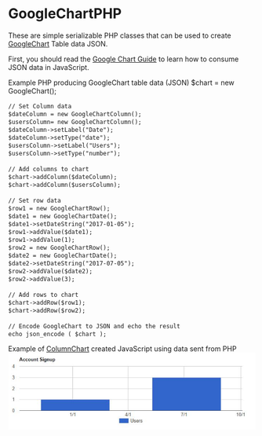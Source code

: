 # GoogleChartPHP
These are simple serializable PHP classes that can be used to create [GoogleChart](https://developers.google.com/chart/) Table data JSON.

First, you should read the [Google Chart Guide](https://developers.google.com/chart/interactive/docs/php_example) to learn how to consume JSON data in JavaScript.

Example PHP producing GoogleChart table data (JSON)
	$chart = new GoogleChart();
	
	// Set Column data
	$dateColumn = new GoogleChartColumn();
	$usersColumn= new GoogleChartColumn();
	$dateColumn->setLabel("Date");
	$dateColumn->setType("date");
	$usersColumn->setLabel("Users");
	$usersColumn->setType("number");
	
	// Add columns to chart
	$chart->addColumn($dateColumn);
	$chart->addColumn($usersColumn);
	
	// Set row data
	$row1 = new GoogleChartRow();
	$date1 = new GoogleChartDate();
	$date1->setDateString("2017-01-05");
	$row1->addValue($date1);
	$row1->addValue(1);
	$row2 = new GoogleChartRow();
	$date2 = new GoogleChartDate();
	$date2->setDateString("2017-07-05");
	$row2->addValue($date2);
	$row2->addValue(3);
	
	// Add rows to chart
	$chart->addRow($row1);
	$chart->addRow($row2);
	
	// Encode GoogleChart to JSON and echo the result
	echo json_encode ( $chart );
  
Example of [ColumnChart](https://developers.google.com/chart/interactive/docs/gallery/columnchart) created JavaScript using data sent from PHP
![alt text](column_chart_example.JPG)

